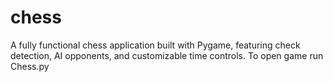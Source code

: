 # chess
A fully functional chess application built with Pygame, featuring check detection, AI opponents, and customizable time controls.
To open game run Chess.py
